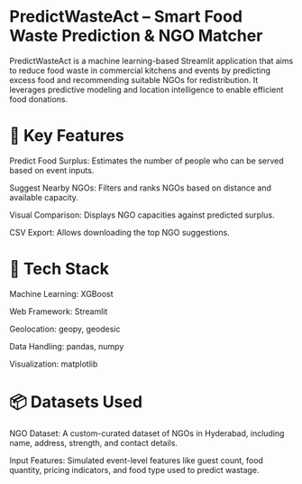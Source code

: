 # PredictWasteAct – Smart Food Waste Prediction & NGO Matcher
PredictWasteAct is a machine learning-based Streamlit application that aims to reduce food waste in commercial kitchens and events by predicting excess food and recommending suitable NGOs for redistribution. It leverages predictive modeling and location intelligence to enable efficient food donations.

# 🌟 Key Features
Predict Food Surplus: Estimates the number of people who can be served based on event inputs.

Suggest Nearby NGOs: Filters and ranks NGOs based on distance and available capacity.

Visual Comparison: Displays NGO capacities against predicted surplus.

CSV Export: Allows downloading the top NGO suggestions.

# 🧠 Tech Stack
Machine Learning: XGBoost

Web Framework: Streamlit

Geolocation: geopy, geodesic

Data Handling: pandas, numpy

Visualization: matplotlib

# 📦 Datasets Used
NGO Dataset: A custom-curated dataset of NGOs in Hyderabad, including name, address, strength, and contact details.

Input Features: Simulated event-level features like guest count, food quantity, pricing indicators, and food type used to predict wastage.
